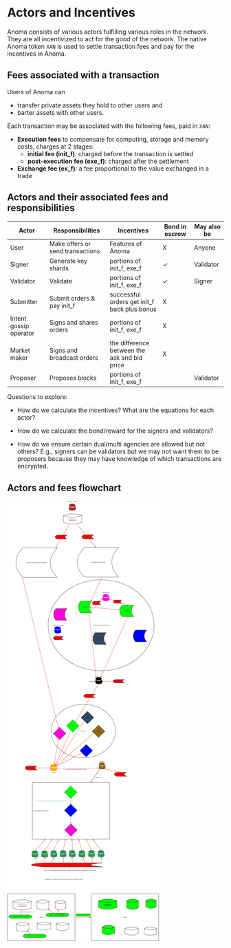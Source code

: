 # Actors and Incentives

Anoma consists of various actors fulfilling various roles in the network. They are all incentivized to act for the good of the network. The native Anoma token `XAN` is used to settle transaction fees and pay for the incentives in Anoma.

## Fees associated with a transaction

Users of Anoma can

- transfer private assets they hold to other users and
- barter assets with other users.

Each transaction may be associated with the following fees, paid in `XAN`:

- **Execution fees** to compensate for computing, storage and memory costs, charges at 2 stages:
  - **initial fee (init_f)**: charged before the transaction is settled
  - **post-execution fee (exe_f)**: charged after the settlement
- **Exchange fee (ex_f)**: a fee proportional to the value exchanged in a trade

## Actors and their associated fees and responsibilities

| Actor | Responsibilities  | Incentives  | Bond in escrow  | May also be  |
|---|---|---|---|---|
| User | Make offers or send transactions | Features of Anoma | X | Anyone |
| Signer  | Generate key shards  | portions of init_f, exe_f  | ✓  | Validator  |
| Validator  | Validate  | portions of init_f, exe_f  |✓   |  Signer |
| Submitter  | Submit orders & pay init_f  | successful orders get init_f back plus bonus  | X  |   |
| Intent gossip operator  | Signs and shares orders  | portions of init_f, exe_f  | X  |   |
| Market maker  | Signs and broadcast orders  | the difference between the ask and bid price | X | |
| Proposer | Proposes blocks | portions of init_f, exe_f | | Validator |

Questions to explore:

- How do we calculate the incentives? What are the equations for each actor?

- How do we calculate the bond/reward for the signers and validators?

- How do we ensure certain dual/multi agencies are allowed but not others? E.g., signers can be validators but we may not want them to be proposers because they may have knowledge of which transactions are encrypted.

## Actors and fees flowchart

![Summary](summary.png?raw=true)
